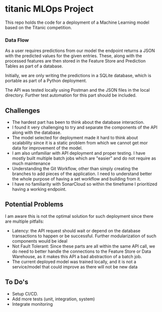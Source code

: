 # titanic MLOps Project

This repo holds the code for a deployment of a Machine Learning model based on the Titanic competition.

### Data Flow

As a user requires predictions from our model the endpoint returns a JSON with the predicted values for the given entries.
These, along with the processed features are then stored in the Feature Store and Prediction Tables as part of a database.

Initially, we are only writing the predictions in a SQLite database, which is portable as part of a Python deployment.

The API was tested locally using Postman and the JSON files in the local directory. Further test automation for this part should be included.

## Challenges

- The hardest part has been to think about the database interaction. 
- I found it very challenging to try and separate the components of the API along with the database.
- The model selected for deployment made it hard to think about scalability since it is a static problem from which we cannot get mor data for improvement of the model.
- I am also unfamiliar with API deployment and proper testing. I have mostly built multiple batch jobs which are "easier" and do not require as much maintenance
- Understanding the Git Workflow, other than simply creating the branches to add pieces of the application. I need to understand better the whole purpose of having a set workflow and building from it.
- I have no familiarity with SonarCloud so within the timeframe I prioritized having a working endpoint.

## Potential Problems

I am aware this is not the optimal solution for such deployment since there are multiple pitfalls:

- Latency: the API request should wait or depend on the database transactions to happen or be successful. Further modularization of such components would be ideal
- Not Fault Tolerant: Since these parts are all within the same API call, we do need to better handle the connections to the Feature Store or Data Warehouse, as it makes this API a bad abstraction of a batch job.
- The current deployed model was trained locally, and it is not a service/model that could improve as there will not be new data


## To Do's

- Setup CI/CD.
- Add more tests (unit, integration, system)
- Integrate monitoring



[//]: # (## Cloud Architecture &#40;ToDo&#41;)

[//]: # ()
[//]: # (The suggested cloud architecture to host this and whichever other model could be as follows:)

[//]: # ()
[//]: # (![MLOps Cloud Architecture]&#40;TitanicMLOps.drawio.png&#41;)

[//]: # ()
[//]: # (1. It is a simple API deployment architecture which exploits SageMaker Serverless from AWS to host the model and open the endpoint to make inference. )

[//]: # (2. As a backend Feature Store or Cloud Data Warehouse solution we use Redshift, since we are also relying on underlying ETLs for creating features for later training and inference.)

[//]: # (3. We also include ECS to help us handle the Docker containers. **Note:** As far as I understand this is not really needed if using SageMaker &#40;but not sure&#41;.)

[//]: # (4. To feed the feature store we will load our raw data onto S3 and we'll manage the pipelines using AWS's native Airflow managed service.)
